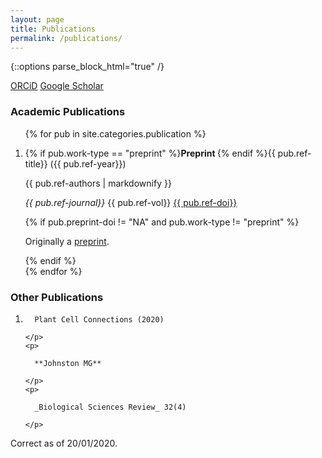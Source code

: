 ```yaml
---
layout: page
title: Publications
permalink: /publications/
---
```

{::options parse_block_html="true" /}


[ORCiD](https://orcid.org/0000-0003-1141-6135) [Google Scholar](https://scholar.google.co.uk/citations?user=nliFYiAAAAAJ) 

### Academic Publications
<ol>
{% for pub in site.categories.publication %}
  <li>
    <p>{% if pub.work-type == "preprint" %}<strong>Preprint </strong>{% endif %}{{ pub.ref-title}} ({{ pub.ref-year}})</p>
    <p>{{ pub.ref-authors | markdownify }}</p>
    <p><em>{{ pub.ref-journal}}</em> {{ pub.ref-vol}} <a href="https://doi.org/{{ pub.ref-doi}}">{{ pub.ref-doi}}</a></p>
    {% if pub.preprint-doi != "NA" and pub.work-type != "preprint" %}<p>Originally a <a href="https://doi.org/{{ pub.preprint-doi}}">preprint</a>.</p>{% endif %}
  </li>
{% endfor %}
</ol>

### Other Publications
<ol>
  <li>
    <p>
      
      Plant Cell Connections (2020)
      
    </p>
    <p> 
      
      **Johnston MG**
      
    </p>
    <p>
      
      _Biological Sciences Review_ 32(4)
      
    </p>
  </li>
</ol>


Correct as of 20/01/2020.
